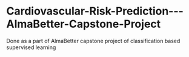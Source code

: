 # Cardiovascular-Risk-Prediction---AlmaBetter-Capstone-Project
Done as a part of AlmaBetter capstone project of classification based supervised learning
